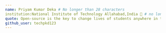 ```yaml
---
name: Priyam Kumar Deka # No longer than 28 characters
institution:National Institute of Technology Allahabad,India 🚩 # no longer than 58 characters
quote: Open-source is the key to change lives of students anywhere in the world! # no longer than 100 characters, avoid using quotes(") to guarantee the format remains the same.
github_user: techpkd123
---
```

